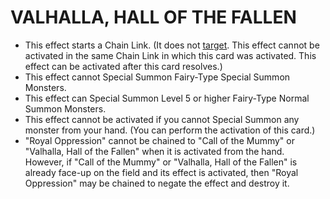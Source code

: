 
# VALHALLA, HALL OF THE FALLEN

*   This effect starts a Chain Link. (It does not [target](https://yugipedia.com/wiki/Target). This effect cannot be activated in the same Chain Link in which this card was activated. This effect can be activated after this card resolves.)
*   This effect cannot Special Summon Fairy-Type Special Summon Monsters.
*   This effect can Special Summon Level 5 or higher Fairy-Type Normal Summon Monsters.
*   This effect cannot be activated if you cannot Special Summon any monster from your hand. (You can perform the activation of this card.)
*   "Royal Oppression" cannot be chained to "Call of the Mummy" or "Valhalla, Hall of the Fallen" when it is activated from the hand. However, if "Call of the Mummy" or "Valhalla, Hall of the Fallen" is already face-up on the field and its effect is activated, then "Royal Oppression" may be chained to negate the effect and destroy it.

  